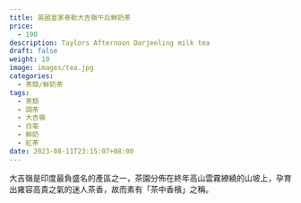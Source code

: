 ```yaml
---
title: 英國皇家泰勒大吉嶺午后鮮奶茶
price:
  - 190
description: Taylors Afternoon Darjeeling milk tea
draft: false
weight: 10
image: images/tea.jpg
categories:
  - 茶類/鮮奶茶
tags:
  - 茶類
  - 調茶
  - 大吉嶺
  - 白毫
  - 鮮奶
  - 紅茶
date: 2023-08-11T23:15:07+08:00
---
```

 大吉嶺是印度最負盛名的產區之一，茶園分佈在終年高山雲霧繚繞的山坡上，孕育出雍容高貴之氣的迷人茶香，故而素有「茶中香檳」之稱。